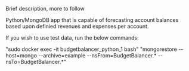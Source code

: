 Brief description, more to follow

Python/MongoDB app that is capable of forecasting account balances based upon definied revenues and expenses per account.

If you wish to use test data, run the below commands: 

"sudo docker exec -it budgetbalancer_python_1 bash" 
"mongorestore --host=mongo --archive=example --nsFrom=BudgetBalancer.* --nsTo=BudgetBalancer.*"